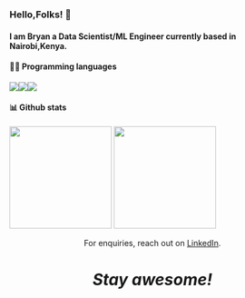 ###  Hello,Folks! 👋
#### I am Bryan a Data Scientist/ML Engineer currently based in Nairobi,Kenya.
#### 👨‍💻 Programming languages
![](https://img.shields.io/badge/Python-3776AB?style=for-the-badge&logo=python&logoColor=white)![](https://img.shields.io/badge/JavaScript-F7DF1E?style=for-the-badge&logo=javascript&logoColor=black)![](https://img.shields.io/badge/Ruby-CC342D?style=for-the-badge&logo=ruby&logoColor=white)
#### 📊 Github stats
<p float="left">
  <img height="180em" src="https://github-readme-stats.vercel.app/api?username=Finyasy&show_icons=true&hide_border=true&&count_private=true&include_all_commits=true" />
  
  <img height="180em" src="https://github-readme-stats.vercel.app/api/top-langs/?username=Finyasy&show_icons=true&hide_border=true&layout=compact&langs_count=8"/>
</p>
 
<p align='center'>For enquiries, reach out on <a href="https://www.linkedin.com/in/bryan-bosire-a67a1078/">LinkedIn</a>.</p>
  
<h1 align='center'><i>Stay awesome!</i></h1>
</a>
<!--
**Finyasy/Finyasy** is a ✨ _special_ ✨ repository because its `README.md` (this file) appears on your GitHub profile.

Here are some ideas to get you started:

- 🔭 I’m currently working on ...
- 🌱 I’m currently learning ...
- 👯 I’m looking to collaborate on ...
- 🤔 I’m looking for help with ...
- 💬 Ask me about ...
- 📫 How to reach me: ...
- 😄 Pronouns: ...
- ⚡ Fun fact: ...
-->
